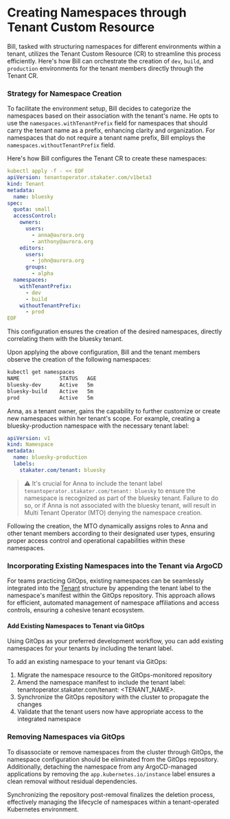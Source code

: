 # Creating Namespaces through Tenant Custom Resource

Bill, tasked with structuring namespaces for different environments within a tenant, utilizes the Tenant Custom Resource (CR) to streamline this process efficiently. Here's how Bill can orchestrate the creation of `dev`, `build`, and `production` environments for the tenant members directly through the Tenant CR.


### Strategy for Namespace Creation

To facilitate the environment setup, Bill decides to categorize the namespaces based on their association with the tenant's name. He opts to use the `namespaces.withTenantPrefix` field for namespaces that should carry the tenant name as a prefix, enhancing clarity and organization. For namespaces that do not require a tenant name prefix, Bill employs the `namespaces.withoutTenantPrefix` field.

Here's how Bill configures the Tenant CR to create these namespaces:

```yaml
kubectl apply -f - << EOF
apiVersion: tenantoperator.stakater.com/v1beta3
kind: Tenant
metadata:
  name: bluesky
spec:
  quota: small
  accessControl:
    owners:
      users:
        - anna@aurora.org
        - anthony@aurora.org
    editors:
      users:
        - john@aurora.org
      groups:
        - alpha
  namespaces:
    withTenantPrefix:
      - dev
      - build
    withoutTenantPrefix:
      - prod
EOF
```

This configuration ensures the creation of the desired namespaces, directly correlating them with the bluesky tenant.

Upon applying the above configuration, Bill and the tenant members observe the creation of the following namespaces:

```bash
kubectl get namespaces
NAME             STATUS   AGE
bluesky-dev      Active   5m
bluesky-build    Active   5m
prod             Active   5m
```

Anna, as a tenant owner, gains the capability to further customize or create new namespaces within her tenant's scope. For example, creating a bluesky-production namespace with the necessary tenant label:

```yaml
apiVersion: v1
kind: Namespace
metadata:
  name: bluesky-production
  labels:
    stakater.com/tenant: bluesky
```

> ⚠️ It's crucial for Anna to include the tenant label `tenantoperator.stakater.com/tenant: bluesky` to ensure the namespace is recognized as part of the bluesky tenant. Failure to do so, or if Anna is not associated with the bluesky tenant, will result in Multi Tenant Operator (MTO) denying the namespace creation.

Following the creation, the MTO dynamically assigns roles to Anna and other tenant members according to their designated user types, ensuring proper access control and operational capabilities within these namespaces.

### Incorporating Existing Namespaces into the Tenant via ArgoCD

For teams practicing GitOps, existing namespaces can be seamlessly integrated into the [Tenant](../../how-to-guides/tenant.md) structure by appending the tenant label to the namespace's manifest within the GitOps repository. This approach allows for efficient, automated management of namespace affiliations and access controls, ensuring a cohesive tenant ecosystem.

#### Add Existing Namespaces to Tenant via GitOps

Using GitOps as your preferred development workflow, you can add existing namespaces for your tenants by including the tenant label.

To add an existing namespace to your tenant via GitOps:

1. Migrate the namespace resource to the GitOps-monitored repository
1. Amend the namespace manifest to include the tenant label: tenantoperator.stakater.com/tenant: <TENANT_NAME>.
1. Synchronize the GitOps repository with the cluster to propagate the changes
1. Validate that the tenant users now have appropriate access to the integrated namespace



### Removing Namespaces via GitOps

To disassociate or remove namespaces from the cluster through GitOps, the namespace configuration should be eliminated from the GitOps repository. Additionally, detaching the namespace from any ArgoCD-managed applications by removing the `app.kubernetes.io/instance` label ensures a clean removal without residual dependencies.

Synchronizing the repository post-removal finalizes the deletion process, effectively managing the lifecycle of namespaces within a tenant-operated Kubernetes environment.
